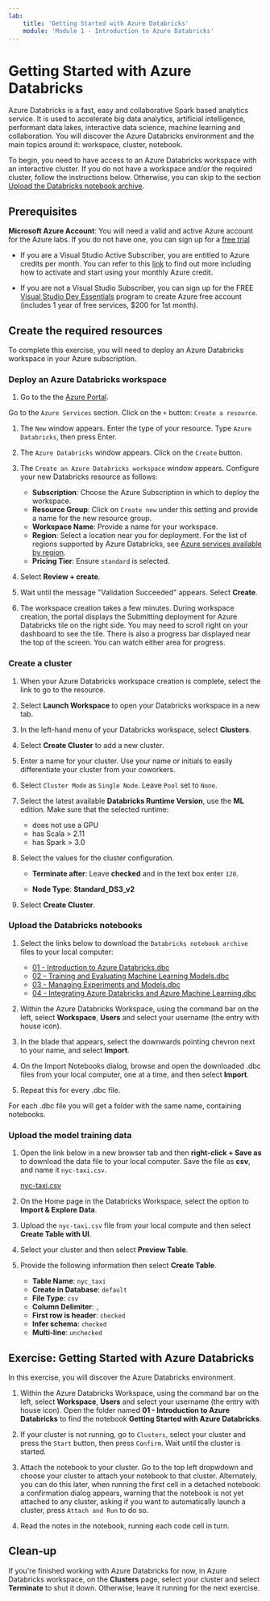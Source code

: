 ```yaml
---
lab:
    title: 'Getting Started with Azure Databricks'
    module: 'Module 1 - Introduction to Azure Databricks'
---
```


# Getting Started with Azure Databricks

Azure Databricks is a fast, easy and collaborative Spark based analytics service. It is used to accelerate big data analytics, artificial intelligence, performant data lakes, interactive data science, machine learning and collaboration.
You will discover the Azure Databricks environment and the main topics around it: workspace, cluster, notebook.

To begin, you need to have access to an Azure Databricks workspace with an interactive cluster. If you do not have a workspace and/or the required cluster, follow the instructions below. Otherwise, you can skip to the section [Upload the Databricks notebook archive](#Upload-the-Databricks-notebook-archive).

## Prerequisites

**Microsoft Azure Account**: You will need a valid and active Azure account for the Azure labs. If you do not have one, you can sign up for a [free trial](https://azure.microsoft.com/free/)

- If you are a Visual Studio Active Subscriber, you are entitled to Azure credits per month. You can refer to this [link](https://azure.microsoft.com/pricing/member-offers/credit-for-visual-studio-subscribers/) to find out more including how to activate and start using your monthly Azure credit.

- If you are not a Visual Studio Subscriber, you can sign up for the FREE [Visual Studio Dev Essentials](https://www.visualstudio.com/dev-essentials/) program to create Azure free account (includes 1 year of free services, $200 for 1st month).

## Create the required resources

To complete this exercise, you will need to deploy an Azure Databricks workspace in your Azure subscription.

### Deploy an Azure Databricks workspace

1. Go to the the [Azure Portal](https://portal.azure.com). 

Go to the `Azure Services` section. Click on the `+` button: `Create a resource`.

1. The `New` window appears. Enter the type of your resource. Type `Azure Databricks`, then press Enter.

1. The `Azure Databricks` window appears. Click on the `Create` button.

1. The `Create an Azure Databricks workspace` window appears. Configure your new Databricks resource as follows:

   - **Subscription**: Choose the Azure Subscription in which to deploy the workspace.
   - **Resource Group**: Click on `Create new` under this setting and provide a name for the new resource group.
   - **Workspace Name**: Provide a name for your workspace.
   - **Region**: Select a location near you for deployment. For the list of regions supported by Azure Databricks, see [Azure services available by region](https://azure.microsoft.com/regions/services/).
   - **Pricing Tier**: Ensure `standard` is selected.

1. Select **Review + create**.

1. Wait until the message "Validation Succeeded" appears.  Select **Create**.

1. The workspace creation takes a few minutes. During workspace creation, the portal displays the Submitting deployment for Azure Databricks tile on the right side. You may need to scroll right on your dashboard to see the tile. There is also a progress bar displayed near the top of the screen. You can watch either area for progress.

### Create a cluster

1. When your Azure Databricks workspace creation is complete, select the link to go to the resource.

1. Select **Launch Workspace** to open your Databricks workspace in a new tab.

1. In the left-hand menu of your Databricks workspace, select **Clusters**.

1. Select **Create Cluster** to add a new cluster.

1. Enter a name for your cluster. Use your name or initials to easily differentiate your cluster from your coworkers.

1. Select `Cluster Mode` as `Single Node`. Leave `Pool` set to `None`.

1. Select the latest available **Databricks Runtime Version**, use the **ML** edition. Make sure that the selected runtime:
   * does not use a GPU
   * has Scala > 2.11
   * has Spark > 3.0

1. Select the values for the cluster configuration.

    - **Terminate after**: Leave **checked** and in the text box enter `120`.

    - **Node Type**: **Standard_DS3_v2**

1. Select **Create Cluster**.

### Upload the Databricks notebooks

1. Select the links below to download the `Databricks notebook archive` files to your local computer:

   * [01 - Introduction to Azure Databricks.dbc](/01%20-%20Introduction%20to%20Azure%20Databricks.dbc?raw=true)
   * [02 - Training and Evaluating Machine Learning Models.dbc](/02%20-%20Training%20and%20Evaluating%20Machine%20Learning%20Models.dbc?raw=true)
   * [03 - Managing Experiments and Models.dbc](/03%20-%20Managing%20Experiments%20and%20Models.dbc?raw=true)
   * [04 - Integrating Azure Databricks and Azure Machine Learning.dbc](/04%20-%20Integrating%20Azure%20Databricks%20and%20Azure%20Machine%20Learning.dbc?raw=true)

1. Within the Azure Databricks Workspace, using the command bar on the left, select **Workspace**, **Users** and select your username (the entry with house icon).

1. In the blade that appears, select the downwards pointing chevron next to your name, and select **Import**.

1. On the Import Notebooks dialog, browse and open the downloaded .dbc files from your local computer, one at a time, and then select **Import**. 

1. Repeat this for every .dbc file.

For each .dbc file you will get a folder with the same name, containing notebooks.

### Upload the model training data

1. Open the link below in a new browser tab and then **right-click + Save as** to download the data file to your local computer. Save the file as **csv**, and name it `nyc-taxi.csv`.

   [nyc-taxi.csv](https://github.com/MicrosoftLearning/dp-090-databricks-ml/blob/master/data/nyc-taxi.csv?raw=true)

1. On the Home page in the Databricks Workspace, select the option to **Import & Explore Data**.

1. Upload the `nyc-taxi.csv` file from your local compute and then select **Create Table with UI**.

1. Select your cluster and then select **Preview Table**.

1. Provide the following information then select **Create Table**.

    - **Table Name**: `nyc_taxi`
    - **Create in Database**: `default`
    - **File Type**: `csv`
    - **Column Delimiter**: `,`
    - **First row is header**: `checked`
    - **Infer schema**: `checked`
    - **Multi-line**: `unchecked`

## Exercise: Getting Started with Azure Databricks

In this exercise, you will discover the Azure Databricks environment.

1. Within the Azure Databricks Workspace, using the command bar on the left, select **Workspace**, **Users** and select your username (the entry with house icon). Open the folder named **01 - Introduction to Azure Databricks** to find the notebook **Getting Started with Azure Databricks**.

1. If your cluster is not running, go to `Clusters`, select your cluster and press the `Start` button, then press `Confirm`. Wait until the cluster is started.

1. Attach the notebook to your cluster. Go to the top left dropwdown and choose your cluster to attach your notebook to that cluster. Alternately, you can do this later, when running the first cell in a detached notebook: a confirmation dialog appears, warning that the notebook is not yet attached to any cluster, asking if you want to automatically launch a cluster, press `Attach and Run` to do so.

1. Read the notes in the notebook, running each code cell in turn.

## Clean-up

If you're finished working with Azure Databricks for now, in Azure Databricks workspace, on the **Clusters** page, select your cluster and select **Terminate** to shut it down. Otherwise, leave it running for the next exercise.

